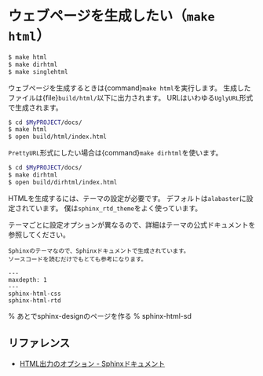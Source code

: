 # ウェブページを生成したい（``make html``）

```bash
$ make html
$ make dirhtml
$ make singlehtml
```

ウェブページを生成するときは{command}`make html`を実行します。
生成したファイルは{file}`build/html/`以下に出力されます。
URLはいわゆる``UglyURL``形式で生成されます。

```bash
$ cd $MyPROJECT/docs/
$ make html
$ open build/html/index.html
```

``PrettyURL``形式にしたい場合は{command}``make dirhtml``を使います。

```bash
$ cd $MyPROJECT/docs/
$ make dirhtml
$ open build/dirhtml/index.html
```

HTMLを生成するには、テーマの設定が必要です。
デフォルトは``alabaster``に設定されています。
僕は``sphinx_rtd_theme``をよく使っています。

テーマごとに設定オプションが異なるので、詳細はテーマの公式ドキュメントを参照してください。

```{note}
Sphinxのテーマなので、Sphinxドキュメントで生成されています。
ソースコードを読むだけでもとても参考になります。
```

```{toctree}
---
maxdepth: 1
---
sphinx-html-css
sphinx-html-rtd
```

% あとでsphinx-designのページを作る
% sphinx-html-sd

## リファレンス

- [HTML出力のオプション - Sphinxドキュメント](https://www.sphinx-doc.org/ja/master/usage/configuration.html#options-for-html-output)
